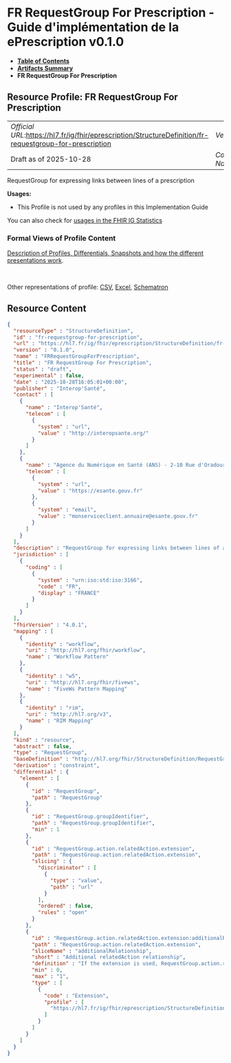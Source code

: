 # FR RequestGroup For Prescription - Guide d'implémentation de la ePrescription v0.1.0

* [**Table of Contents**](toc.md)
* [**Artifacts Summary**](artifacts.md)
* **FR RequestGroup For Prescription**

## Resource Profile: FR RequestGroup For Prescription 

| | |
| :--- | :--- |
| *Official URL*:https://hl7.fr/ig/fhir/eprescription/StructureDefinition/fr-requestgroup-for-prescription | *Version*:0.1.0 |
| Draft as of 2025-10-28 | *Computable Name*:FRRequestGroupForPrescription |

 
RequestGroup for expressing links between lines of a prescription 

**Usages:**

* This Profile is not used by any profiles in this Implementation Guide

You can also check for [usages in the FHIR IG Statistics](https://packages2.fhir.org/xig/ans.fhir.fr.eprescription|current/StructureDefinition/fr-requestgroup-for-prescription)

### Formal Views of Profile Content

 [Description of Profiles, Differentials, Snapshots and how the different presentations work](http://build.fhir.org/ig/FHIR/ig-guidance/readingIgs.html#structure-definitions). 

 

Other representations of profile: [CSV](StructureDefinition-fr-requestgroup-for-prescription.csv), [Excel](StructureDefinition-fr-requestgroup-for-prescription.xlsx), [Schematron](StructureDefinition-fr-requestgroup-for-prescription.sch) 



## Resource Content

```json
{
  "resourceType" : "StructureDefinition",
  "id" : "fr-requestgroup-for-prescription",
  "url" : "https://hl7.fr/ig/fhir/eprescription/StructureDefinition/fr-requestgroup-for-prescription",
  "version" : "0.1.0",
  "name" : "FRRequestGroupForPrescription",
  "title" : "FR RequestGroup For Prescription",
  "status" : "draft",
  "experimental" : false,
  "date" : "2025-10-28T16:05:01+00:00",
  "publisher" : "Interop'Santé",
  "contact" : [
    {
      "name" : "Interop'Santé",
      "telecom" : [
        {
          "system" : "url",
          "value" : "http://interopsante.org/"
        }
      ]
    },
    {
      "name" : "Agence du Numérique en Santé (ANS) - 2-10 Rue d'Oradour-sur-Glane, 75015 Paris",
      "telecom" : [
        {
          "system" : "url",
          "value" : "https://esante.gouv.fr"
        },
        {
          "system" : "email",
          "value" : "monserviceclient.annuaire@esante.gouv.fr"
        }
      ]
    }
  ],
  "description" : "RequestGroup for expressing links between lines of a prescription",
  "jurisdiction" : [
    {
      "coding" : [
        {
          "system" : "urn:iso:std:iso:3166",
          "code" : "FR",
          "display" : "FRANCE"
        }
      ]
    }
  ],
  "fhirVersion" : "4.0.1",
  "mapping" : [
    {
      "identity" : "workflow",
      "uri" : "http://hl7.org/fhir/workflow",
      "name" : "Workflow Pattern"
    },
    {
      "identity" : "w5",
      "uri" : "http://hl7.org/fhir/fivews",
      "name" : "FiveWs Pattern Mapping"
    },
    {
      "identity" : "rim",
      "uri" : "http://hl7.org/v3",
      "name" : "RIM Mapping"
    }
  ],
  "kind" : "resource",
  "abstract" : false,
  "type" : "RequestGroup",
  "baseDefinition" : "http://hl7.org/fhir/StructureDefinition/RequestGroup",
  "derivation" : "constraint",
  "differential" : {
    "element" : [
      {
        "id" : "RequestGroup",
        "path" : "RequestGroup"
      },
      {
        "id" : "RequestGroup.groupIdentifier",
        "path" : "RequestGroup.groupIdentifier",
        "min" : 1
      },
      {
        "id" : "RequestGroup.action.relatedAction.extension",
        "path" : "RequestGroup.action.relatedAction.extension",
        "slicing" : {
          "discriminator" : [
            {
              "type" : "value",
              "path" : "url"
            }
          ],
          "ordered" : false,
          "rules" : "open"
        }
      },
      {
        "id" : "RequestGroup.action.relatedAction.extension:additionalRelationship",
        "path" : "RequestGroup.action.relatedAction.extension",
        "sliceName" : "additionalRelationship",
        "short" : "Additional relatedAction relationship",
        "definition" : "If the extension is used, RequestGroup.action.relatedAction.relationship shall be concurrent",
        "min" : 0,
        "max" : "1",
        "type" : [
          {
            "code" : "Extension",
            "profile" : [
              "https://hl7.fr/ig/fhir/eprescription/StructureDefinition/fr-additional-action-relationship"
            ]
          }
        ]
      }
    ]
  }
}

```

